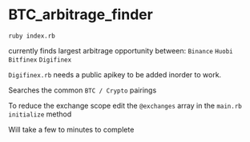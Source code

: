 # BTC_arbitrage_finder

`ruby index.rb`

currently finds largest arbitrage opportunity between:
 `Binance`
 `Huobi`
 `Bitfinex`
 `Digifinex`

 `Digifinex.rb` needs a public apikey to be added inorder to work.

 Searches the common `BTC / Crypto` pairings

 To reduce the exchange scope edit the `@exchanges` array in the `main.rb` `initialize` method

 Will take a few to minutes to complete
